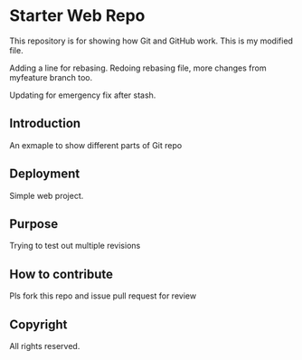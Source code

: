 # Starter Web Repo

This repository is for showing how Git and GitHub work. This is my modified file.

Adding a line for rebasing. Redoing rebasing file, more changes from myfeature branch too.

Updating for emergency fix after stash. 

## Introduction
An exmaple to show different parts of Git repo

## Deployment
Simple web project. 

## Purpose
Trying to test out multiple revisions

## How to contribute
Pls fork this repo and issue pull request for review
## Copyright
All rights reserved.
